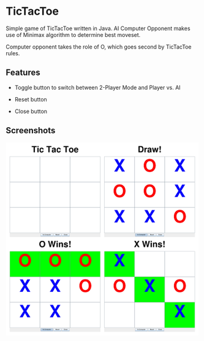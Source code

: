 # TicTacToe
Simple game of TicTacToe written in Java. AI Computer Opponent makes use of Minimax algorithm to determine best moveset.

Computer opponent takes the role of O, which goes second by TicTacToe rules.

## Features
- Toggle button to switch between 2-Player Mode and Player vs. AI

- Reset button

- Close button

## Screenshots
![Screenshots](/TicTacToe_Screenshots.png?raw=true "Screenshots")
